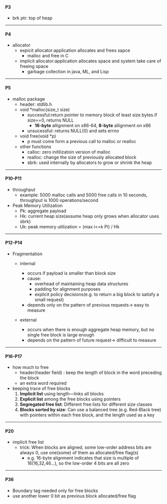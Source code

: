 

#### P3
- brk ptr: top of heap

---



#### P4

- allocator
  - expicit allocator:application allocates and frees sapce
    - malloc and free in C
  - implicit allocator:application allocates space and system take care of freeing space
    - garbage collection in java, ML, and Lisp
    
---

#### P5
- malloc package
  - header: stdlib.h
  - void *malloc(size_t size)
    - successful:return pointer to memory block of least size bytes.if size==0, returns NULL
      - **16-byte** allignment on x86-64, **8-byte** allignment on x86
    - unsucessful: returns NULL(0) and sets errno
  - void free(void *p)
    - p must come form a previous call to malloc or realloc
  - other functions
    - calloc: zero initilizatoin version of malloc
    - realloc: change the size of previously allocated block
    - sbrk: used internally by allocators to grow or shrink the heap
    
---

#### P10-P11
- throughput
  - example: 5000 malloc calls and 5000 free calls in 10 seconds, throughput is 1000 operations/second
- Peak Memory Utilization
  - Pk: aggregate payload
  - Hk: current heap size(assume heap only grows when allocator uses sbrk)
  - Uk: peak memory utilization = (max i<=k Pi) / Hk
  
---

#### P12-P14
- Fragmentation
  - internal
    - occurs if payload is smaller than block size
    - cause:
      - overhead of maintaining heap data structures
      - padding for alignment purposes
      - explicit policy decisions(e.g. to return a big block to satisfy a small request)
    - depends only on the pattern of previous requests-> easy to measure
    
  - external
    - occurs when there is enough aggregate heap memory, but no single free block is large enough
    - depends on the pattern of future request-> difficult to measure
    
---

#### P16-P17
- how much to free
  - header(header field) : keep the length of block in the word preceding the block
  - an extra word required
- keeping trace of free blocks
  1. **Implicit list** using length—links all blocks
  2. **Explicit list** among the free blocks using pointers
  3. **Segregated free list**: Different free lists for different size classes
  4. **Blocks sorted by size**: Can use a balanced tree (e.g. Red-Black tree) with pointers within each free block, and the length used as a key
  
---

#### P20
- implicit free list
  - trick: When blocks are aligned, some low-order address bits are always 0, use one(some) of them as allocated/free flag(s)
    - e.g. 16-byte alignment indicates that size is multiple of 16(16,32,46...), so the low-order 4 bits are all zero

---

#### P36
- Boundary tag needed only for free blocks
- use another lower 0 bit as previous block allocated/free flag



